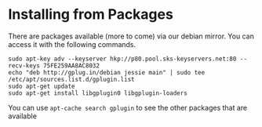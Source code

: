 Installing from Packages
========================

There are packages available (more to come) via our debian mirror.  You can
access it with the following commands.

    sudo apt-key adv --keyserver hkp://p80.pool.sks-keyservers.net:80 --recv-keys 75FE259AA8AC8032
    echo "deb http://gplug.in/debian jessie main" | sudo tee /etc/apt/sources.list.d/gplugin.list
	sudo apt-get update
	sudo apt-get install libgplugin0 libgplugin-loaders

You can use `apt-cache search gplugin` to see the other packages that are available


